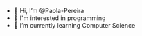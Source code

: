 - 👋 Hi, I’m @Paola-Pereira
- 👀 I'm interested in programming
- 🌱 I’m currently learning Computer Science


<!---
Paola-Pereira/Paola-Pereira is a ✨ special ✨ repository because its `README.md` (this file) appears on your GitHub profile.
You can click the Preview link to take a look at your changes.
--->
